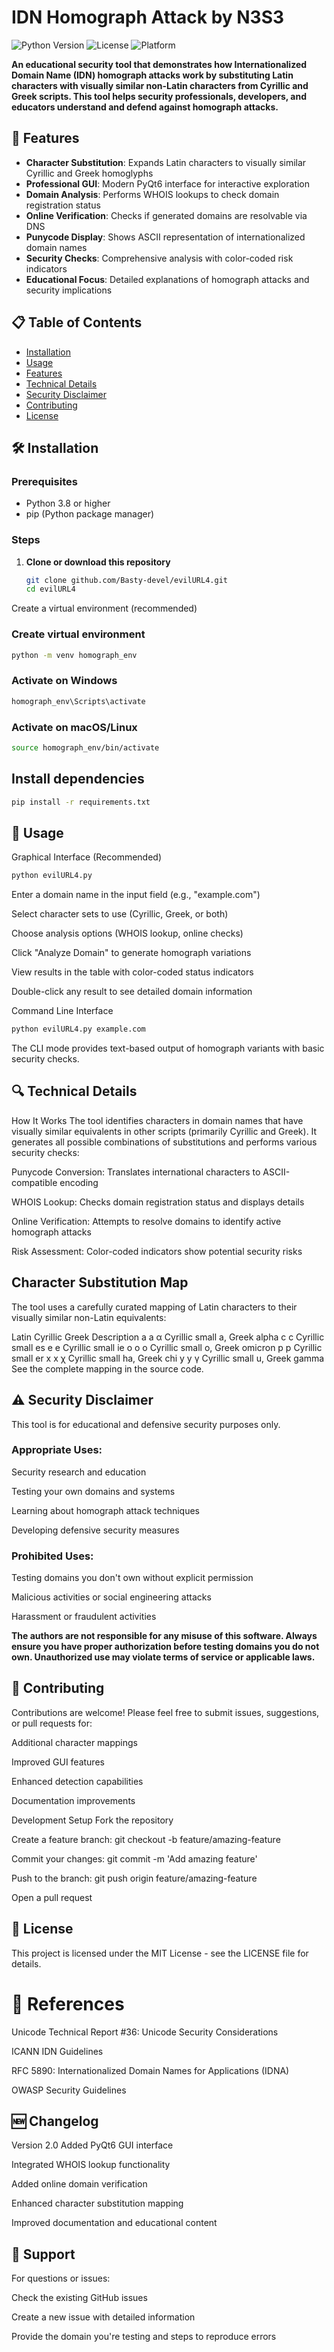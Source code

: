 # IDN Homograph Attack by N3S3

![Python Version](https://img.shields.io/badge/python-3.8%2B-blue)
![License](https://img.shields.io/badge/license-MIT-green)
![Platform](https://img.shields.io/badge/platform-windows%20%7C%20linux%20%7C%20macos-lightgrey)

**An educational security tool that demonstrates how Internationalized Domain Name (IDN) homograph attacks work by substituting Latin characters with visually similar non-Latin characters from Cyrillic and Greek scripts. This tool helps security professionals, developers, and educators understand and defend against homograph attacks.**

## 🚀 Features

- **Character Substitution**: Expands Latin characters to visually similar Cyrillic and Greek homoglyphs
- **Professional GUI**: Modern PyQt6 interface for interactive exploration
- **Domain Analysis**: Performs WHOIS lookups to check domain registration status
- **Online Verification**: Checks if generated domains are resolvable via DNS
- **Punycode Display**: Shows ASCII representation of internationalized domain names
- **Security Checks**: Comprehensive analysis with color-coded risk indicators
- **Educational Focus**: Detailed explanations of homograph attacks and security implications

## 📋 Table of Contents

- [Installation](#installation)
- [Usage](#usage)
- [Features](#features)
- [Technical Details](#technical-details)
- [Security Disclaimer](#security-disclaimer)
- [Contributing](#contributing)
- [License](#license)

## 🛠 Installation

### Prerequisites

- Python 3.8 or higher
- pip (Python package manager)

### Steps

1. **Clone or download this repository**
   ```bash
   git clone github.com/Basty-devel/evilURL4.git
   cd evilURL4
Create a virtual environment (recommended)


### Create virtual environment
```bash
python -m venv homograph_env
```
### Activate on Windows
```bash
homograph_env\Scripts\activate
```
### Activate on macOS/Linux
```bash
source homograph_env/bin/activate
```
## Install dependencies

```bash
pip install -r requirements.txt
```
## 📖 Usage
Graphical Interface (Recommended)
```bash
python evilURL4.py
```
Enter a domain name in the input field (e.g., "example.com")

Select character sets to use (Cyrillic, Greek, or both)

Choose analysis options (WHOIS lookup, online checks)

Click "Analyze Domain" to generate homograph variations

View results in the table with color-coded status indicators

Double-click any result to see detailed domain information

Command Line Interface
```bash
python evilURL4.py example.com
```
The CLI mode provides text-based output of homograph variants with basic security checks.

## 🔍 Technical Details
How It Works
The tool identifies characters in domain names that have visually similar equivalents in other scripts (primarily Cyrillic and Greek). It generates all possible combinations of substitutions and performs various security checks:

Punycode Conversion: Translates international characters to ASCII-compatible encoding

WHOIS Lookup: Checks domain registration status and displays details

Online Verification: Attempts to resolve domains to identify active homograph attacks

Risk Assessment: Color-coded indicators show potential security risks

## Character Substitution Map
The tool uses a carefully curated mapping of Latin characters to their visually similar non-Latin equivalents:

Latin	Cyrillic	Greek	Description
a	а	α	Cyrillic small a, Greek alpha
c	с		Cyrillic small es
e	е		Cyrillic small ie
o	о	ο	Cyrillic small o, Greek omicron
p	р		Cyrillic small er
x	х	χ	Cyrillic small ha, Greek chi
y	у	γ	Cyrillic small u, Greek gamma
See the complete mapping in the source code.

## ⚠️ Security Disclaimer
This tool is for educational and defensive security purposes only.

### Appropriate Uses:
Security research and education

Testing your own domains and systems

Learning about homograph attack techniques

Developing defensive security measures

### Prohibited Uses:
Testing domains you don't own without explicit permission

Malicious activities or social engineering attacks

Harassment or fraudulent activities

**The authors are not responsible for any misuse of this software. Always ensure you have proper authorization before testing domains you do not own. Unauthorized use may violate terms of service or applicable laws.**

## 🐛 Contributing
Contributions are welcome! Please feel free to submit issues, suggestions, or pull requests for:

Additional character mappings

Improved GUI features

Enhanced detection capabilities

Documentation improvements

Development Setup
Fork the repository

Create a feature branch: git checkout -b feature/amazing-feature

Commit your changes: git commit -m 'Add amazing feature'

Push to the branch: git push origin feature/amazing-feature

Open a pull request

## 📄 License
This project is licensed under the MIT License - see the LICENSE file for details.

# 🔗 References
Unicode Technical Report #36: Unicode Security Considerations

ICANN IDN Guidelines

RFC 5890: Internationalized Domain Names for Applications (IDNA)

OWASP Security Guidelines

## 🆕 Changelog
Version 2.0
Added PyQt6 GUI interface

Integrated WHOIS lookup functionality

Added online domain verification

Enhanced character substitution mapping

Improved documentation and educational content

## 💬 Support
For questions or issues:

Check the existing GitHub issues

Create a new issue with detailed information

Provide the domain you're testing and steps to reproduce errors
